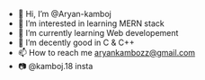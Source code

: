 - 👋 Hi, I’m @Aryan-kamboj
- 👀 I’m interested in learning MERN stack  
- 🌱 I’m currently learning Web developement
- 💞️ I’m decently good in C & C++ 
- 📫 How to reach me aryankambozz@gmail.com
- 📷 @kamboj.18 insta
<!---
Aryan-kamboj/Aryan-kamboj is a ✨ special ✨ repository because its `README.md` (this file) appears on your GitHub profile.
You can click the Preview link to take a look at your changes.
--->
